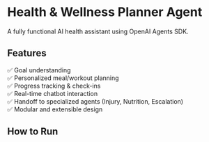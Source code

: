 # Health & Wellness Planner Agent

A fully functional AI health assistant using OpenAI Agents SDK.

## Features
✅ Goal understanding  
✅ Personalized meal/workout planning  
✅ Progress tracking & check-ins  
✅ Real-time chatbot interaction  
✅ Handoff to specialized agents (Injury, Nutrition, Escalation)  
✅ Modular and extensible design

## How to Run
